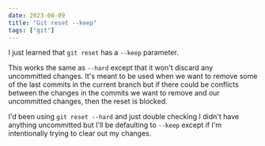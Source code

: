```yaml
---
date: 2023-08-09
title: "Git reset --keep"
tags: ["git"]
---
```



I just learned that `git reset` has a `--keep` parameter.

This works the same as `--hard` except that it won't discard any uncommitted changes.
It's meant to be used when we want to remove some of the last commits in the current branch but if there could be conflicts between the changes in the commits we want to remove and our uncommitted changes, then the reset is blocked.

I'd been using `git reset --hard` and just double checking I didn't have anything uncommitted but I'll be defaulting to `--keep` except if I'm intentionally trying to clear out my changes.

